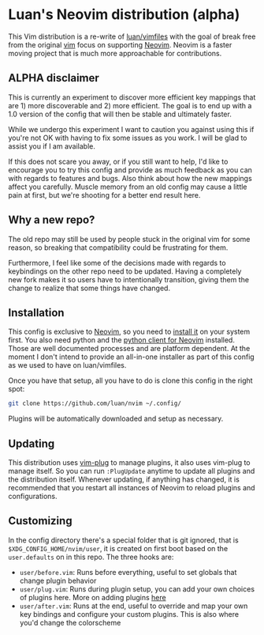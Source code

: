 # Luan's Neovim distribution (alpha)

This Vim distribution is a re-write of
[luan/vimfiles](https://github.com/luan/vimfiles) with the goal of break free
from the original [vim](https://www.vim.org) focus on supporting
[Neovim](https://neovim.io).  Neovim is a faster moving project that is much
more approachable for contributions.

## ALPHA disclaimer

This is currently an experiment to discover more efficient key mappings that
are 1) more discoverable and 2) more efficient. The goal is to end up with a
1.0 version of the config that will then be stable and ultimately faster.

While we undergo this experiment I want to caution you against using this if
you're not OK with having to fix some issues as you work. I will be glad to
assist you if I am available.

If this does not scare you away, or if you still want to help, I'd like to
encourage you to try this config and provide as much feedback as you can with
regards to features and bugs. Also think about how the new mappings affect you
carefully. Muscle memory from an old config may cause a little pain at first,
but we're shooting for a better end result here.

## Why a new repo?

The old repo may still be used by people stuck in the original vim for some
reason, so breaking that compatibility could be frustrating for them.

Furthermore, I feel like some of the decisions made with regards to keybindings
on the other repo need to be updated. Having a completely new fork makes it so
users have to intentionally transition, giving them the change to realize that
some things have changed.

## Installation

This config is exclusive to [Neovim](https://neovim.io), so you need to [install
it](https://github.com/neovim/neovim/wiki/Installing-Neovim) on your system
first. You also need python and the [python client for
Neovim](https://github.com/neovim/python-client) installed. Those are well
documented processes and are platform dependent. At the moment I don't intend to
provide an all-in-one installer as part of this config as we used to have on
luan/vimfiles.

Once you have that setup, all you have to do is clone this config in the right
spot:

```bash
git clone https://github.com/luan/nvim ~/.config/
```

Plugins will be automatically downloaded and setup as necessary.

## Updating

This distribution uses [vim-plug](https://github.com/junegunn/vim-plug) to
manage plugins, it also uses vim-plug to manage itself. So you can run
`:PlugUpdate` anytime to update all plugins and the distribution itself.
Whenever updating, if anything has changed, it is recommended that you restart
all instances of Neovim to reload plugins and configurations.

## Customizing

In the config directory there's a special folder that is git ignored, that is
`$XDG_CONFIG_HOME/nvim/user`, it is created on first boot based on the
`user.defaults` on in this repo. The three hooks are:

* `user/before.vim`: Runs before everything, useful to set globals that change
  plugin behavior
* `user/plug.vim`: Runs during plugin setup, you can add your own choices of
  plugins here. More on adding plugins
  [here](https://github.com/junegunn/vim-plug)
* `user/after.vim`: Runs at the end, useful to override and map your own key
  bindings and configure your custom plugins. This is also where you'd change
  the colorscheme
